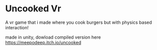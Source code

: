 # Uncooked Vr

A vr game that i made where you cook burgers but with physics based interaction!

made in unity, dowload compiled version here https://meepodeep.itch.io/uncooked

